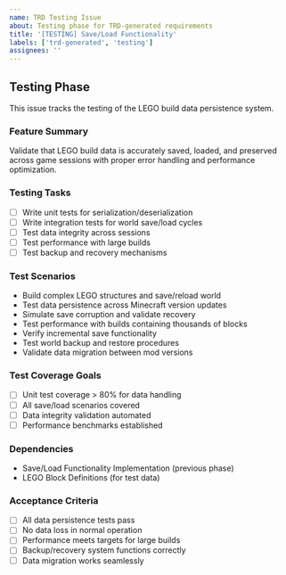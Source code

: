 ```yaml
---
name: TRD Testing Issue
about: Testing phase for TRD-generated requirements
title: '[TESTING] Save/Load Functionality'
labels: ['trd-generated', 'testing']
assignees: ''
---
```


## Testing Phase

This issue tracks the testing of the LEGO build data persistence system.

### Feature Summary
Validate that LEGO build data is accurately saved, loaded, and preserved across game sessions with proper error handling and performance optimization.

### Testing Tasks
- [ ] Write unit tests for serialization/deserialization
- [ ] Write integration tests for world save/load cycles
- [ ] Test data integrity across sessions
- [ ] Test performance with large builds
- [ ] Test backup and recovery mechanisms

### Test Scenarios
- Build complex LEGO structures and save/reload world
- Test data persistence across Minecraft version updates
- Simulate save corruption and validate recovery
- Test performance with builds containing thousands of blocks
- Verify incremental save functionality
- Test world backup and restore procedures
- Validate data migration between mod versions

### Test Coverage Goals
- [ ] Unit test coverage > 80% for data handling
- [ ] All save/load scenarios covered
- [ ] Data integrity validation automated
- [ ] Performance benchmarks established

### Dependencies
- Save/Load Functionality Implementation (previous phase)
- LEGO Block Definitions (for test data)

### Acceptance Criteria
- [ ] All data persistence tests pass
- [ ] No data loss in normal operation
- [ ] Performance meets targets for large builds
- [ ] Backup/recovery system functions correctly
- [ ] Data migration works seamlessly